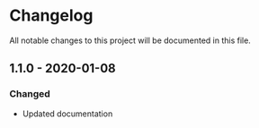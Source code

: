 # Changelog

All notable changes to this project will be documented in this file.

## 1.1.0 - 2020-01-08
### Changed
- Updated documentation
